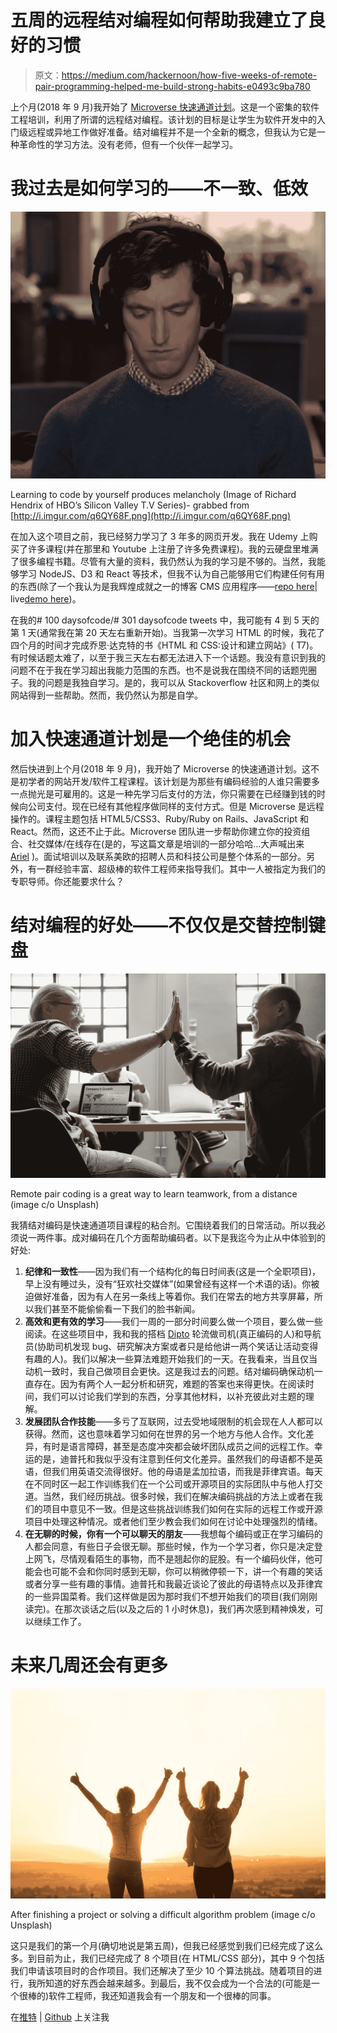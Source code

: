 # 五周的远程结对编程如何帮助我建立了良好的习惯

> 原文：<https://medium.com/hackernoon/how-five-weeks-of-remote-pair-programming-helped-me-build-strong-habits-e0493c9ba780>

上个月(2018 年 9 月)我开始了 [Microverse 快速通道计划](https://www.microverse.org/?grsf=edison-rya-fxsha1)。这是一个密集的软件工程培训，利用了所谓的远程结对编程。该计划的目标是让学生为软件开发中的入门级远程或异地工作做好准备。结对编程并不是一个全新的概念，但我认为它是一种革命性的学习方法。没有老师，但有一个伙伴一起学习。

# 我过去是如何学习的——不一致、低效

![](img/e104ff2688551ac3ef90c86a69dcdeb5.png)

Learning to code by yourself produces melancholy (Image of Richard Hendrix of HBO’s Silicon Valley T.V Series)- grabbed from [http://i.imgur.com/q6QY68F.png](http://i.imgur.com/q6QY68F.png)

在加入这个项目之前，我已经努力学习了 3 年多的网页开发。我在 Udemy 上购买了许多课程(并在那里和 Youtube 上注册了许多免费课程)。我的云硬盘里堆满了很多编程书籍。尽管有大量的资料，我仍然认为我的学习是不够的。当然，我能够学习 NodeJS、D3 和 React 等技术，但我不认为自己能够用它们构建任何有用的东西(除了一个我认为是我辉煌成就之一的博客 CMS 应用程序——[repo here](https://github.com/rvvergara/blog_site)| live[demo here](https://practice-blog-site.herokuapp.com/posts))。

在我的# 100 daysofcode/# 301 daysofcode tweets 中，我可能有 4 到 5 天的第 1 天(通常我在第 20 天左右重新开始)。当我第一次学习 HTML 的时候，我花了四个月的时间才完成乔恩·达克特的书《HTML 和 CSS:设计和建立网站》( T7)。有时候话题太难了，以至于我三天左右都无法进入下一个话题。我没有意识到我的问题不在于我在学习超出我能力范围的东西。也不是说我在围绕不同的话题兜圈子。我的问题是我独自学习。是的，我可以从 Stackoverflow 社区和网上的类似网站得到一些帮助。然而，我仍然认为那是自学。

# 加入快速通道计划是一个绝佳的机会

然后快进到上个月(2018 年 9 月)，我开始了 Microverse 的快速通道计划。这不是初学者的网站开发/软件工程课程。该计划是为那些有编码经验的人谁只需要多一点抛光是可雇用的。这是一种先学习后支付的方法，你只需要在已经赚到钱的时候向公司支付。现在已经有其他程序做同样的支付方式。但是 Microverse 是远程操作的。课程主题包括 HTML5/CSS3、Ruby/Ruby on Rails、JavaScript 和 React。然而，这还不止于此。Microverse 团队进一步帮助你建立你的投资组合、社交媒体/在线存在(是的，写这篇文章是培训的一部分哈哈…大声喊出来 [Ariel](/@arielcamus) )。面试培训以及联系美欧的招聘人员和科技公司是整个体系的一部分。另外，有一群经验丰富、超级棒的软件工程师来指导我们。其中一人被指定为我们的专职导师。你还能要求什么？

# 结对编程的好处——不仅仅是交替控制键盘

![](img/b2912cabfb767f521e315665af5f497d.png)

Remote pair coding is a great way to learn teamwork, from a distance (image c/o Unsplash)

我猜结对编码是快速通道项目课程的粘合剂。它围绕着我们的日常活动。所以我必须说一两件事。成对编码在几个方面帮助编码者。以下是我迄今为止从中体验到的好处:

1.  **纪律和一致性**——因为我们有一个结构化的每日时间表(这是一个全职项目)，早上没有睡过头，没有“狂欢社交媒体”(如果曾经有这样一个术语的话)。你被迫做好准备，因为有人在另一条线上等着你。我们在常去的地方共享屏幕，所以我们甚至不能偷偷看一下我们的脸书新闻。
2.  **高效和更有效的学习**——我们一周的一部分时间要么做一个项目，要么做一些阅读。在这些项目中，我和我的搭档 [Dipto](https://github.com/dipto0321) 轮流做司机(真正编码的人)和导航员(协助司机发现 bug、研究解决方案或者只是给他讲一两个笑话让活动变得有趣的人)。我们以解决一些算法难题开始我们的一天。在我看来，当且仅当动机一致时，我自己做项目会更快。这是我过去的问题。结对编码确保动机一直存在。因为有两个人一起分析和研究，难题的答案也来得更快。在阅读时间，我们可以讨论我们学到的东西，分享其他材料，以补充彼此对主题的理解。
3.  **发展团队合作技能**——多亏了互联网，过去受地域限制的机会现在人人都可以获得。然而，这也意味着学习如何在世界的另一个地方与他人合作。文化差异，有时是语言障碍，甚至是态度冲突都会破坏团队成员之间的远程工作。幸运的是，迪普托和我似乎没有注意到任何文化差异。虽然我们的母语都不是英语，但我们用英语交流得很好。他的母语是孟加拉语，而我是菲律宾语。每天在不同时区一起工作训练我们在一个公司或开源项目的实际团队中与他人打交道。当然，我们经历挑战。很多时候，我们在解决编码挑战的方法上或者在我们的项目中意见不一致。但是这些挑战训练我们如何在实际的远程工作或开源项目中处理这种情况。或者他们至少教会我们如何在讨论中处理强烈的情绪。
4.  **在无聊的时候，你有一个可以聊天的朋友**——我想每个编码或正在学习编码的人都会同意，有些日子会很无聊。那些时候，作为一个学习者，你只是决定登上网飞，尽情观看陌生的事物，而不是翘起你的屁股。有一个编码伙伴，他可能会也可能不会和你同时感到无聊，你可以稍微停顿一下，讲一个有趣的笑话或者分享一些有趣的事情。迪普托和我最近谈论了彼此的母语特点以及菲律宾的一些异国菜肴。我们这样做是因为那时我们不想开始我们的项目(我们刚刚读完)。在那次谈话之后(以及之后的 1 小时休息)，我们再次感到精神焕发，可以继续工作了。

# 未来几周还会有更多

![](img/a9845d843e41d19e7ad38195d74e8749.png)

After finishing a project or solving a difficult algorithm problem (image c/o Unsplash)

这只是我们的第一个月(确切地说是第五周)，但我已经感觉到我们已经完成了这么多。到目前为止，我们已经完成了 8 个项目(在 HTML/CSS 部分)，其中 9 个包括我们申请该项目时的合作项目。我们还解决了至少 10 个算法挑战。随着项目的进行，我所知道的好东西会越来越多。到最后，我不仅会成为一个合法的(可能是一个很棒的)软件工程师，我还知道我会有一个朋友和一个很棒的同事。

在[推特](https://twitter.com/CoachRyanV) | [Github](https://github.com/rvvergara) 上关注我